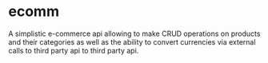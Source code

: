 # ecomm
A simplistic e-commerce api allowing to make CRUD operations on products and their categories as well as the ability to convert currencies via external calls to third party api to third party api.
